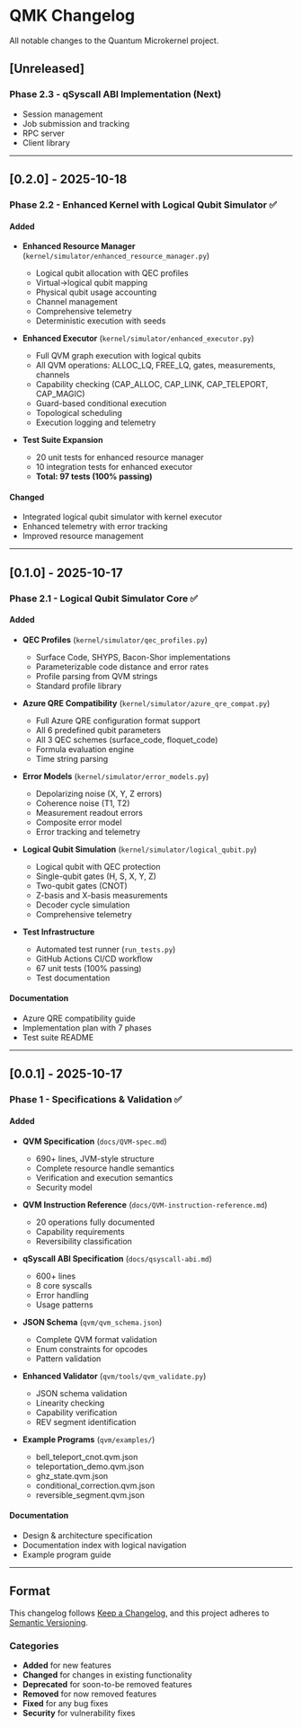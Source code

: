 # QMK Changelog

All notable changes to the Quantum Microkernel project.

## [Unreleased]

### Phase 2.3 - qSyscall ABI Implementation (Next)
- Session management
- Job submission and tracking
- RPC server
- Client library

---

## [0.2.0] - 2025-10-18

### Phase 2.2 - Enhanced Kernel with Logical Qubit Simulator ✅

#### Added
- **Enhanced Resource Manager** (`kernel/simulator/enhanced_resource_manager.py`)
  - Logical qubit allocation with QEC profiles
  - Virtual→logical qubit mapping
  - Physical qubit usage accounting
  - Channel management
  - Comprehensive telemetry
  - Deterministic execution with seeds

- **Enhanced Executor** (`kernel/simulator/enhanced_executor.py`)
  - Full QVM graph execution with logical qubits
  - All QVM operations: ALLOC_LQ, FREE_LQ, gates, measurements, channels
  - Capability checking (CAP_ALLOC, CAP_LINK, CAP_TELEPORT, CAP_MAGIC)
  - Guard-based conditional execution
  - Topological scheduling
  - Execution logging and telemetry

- **Test Suite Expansion**
  - 20 unit tests for enhanced resource manager
  - 10 integration tests for enhanced executor
  - **Total: 97 tests (100% passing)**

#### Changed
- Integrated logical qubit simulator with kernel executor
- Enhanced telemetry with error tracking
- Improved resource management

---

## [0.1.0] - 2025-10-17

### Phase 2.1 - Logical Qubit Simulator Core ✅

#### Added
- **QEC Profiles** (`kernel/simulator/qec_profiles.py`)
  - Surface Code, SHYPS, Bacon-Shor implementations
  - Parameterizable code distance and error rates
  - Profile parsing from QVM strings
  - Standard profile library

- **Azure QRE Compatibility** (`kernel/simulator/azure_qre_compat.py`)
  - Full Azure QRE configuration format support
  - All 6 predefined qubit parameters
  - All 3 QEC schemes (surface_code, floquet_code)
  - Formula evaluation engine
  - Time string parsing

- **Error Models** (`kernel/simulator/error_models.py`)
  - Depolarizing noise (X, Y, Z errors)
  - Coherence noise (T1, T2)
  - Measurement readout errors
  - Composite error model
  - Error tracking and telemetry

- **Logical Qubit Simulation** (`kernel/simulator/logical_qubit.py`)
  - Logical qubit with QEC protection
  - Single-qubit gates (H, S, X, Y, Z)
  - Two-qubit gates (CNOT)
  - Z-basis and X-basis measurements
  - Decoder cycle simulation
  - Comprehensive telemetry

- **Test Infrastructure**
  - Automated test runner (`run_tests.py`)
  - GitHub Actions CI/CD workflow
  - 67 unit tests (100% passing)
  - Test documentation

#### Documentation
- Azure QRE compatibility guide
- Implementation plan with 7 phases
- Test suite README

---

## [0.0.1] - 2025-10-17

### Phase 1 - Specifications & Validation ✅

#### Added
- **QVM Specification** (`docs/QVM-spec.md`)
  - 690+ lines, JVM-style structure
  - Complete resource handle semantics
  - Verification and execution semantics
  - Security model

- **QVM Instruction Reference** (`docs/QVM-instruction-reference.md`)
  - 20 operations fully documented
  - Capability requirements
  - Reversibility classification

- **qSyscall ABI Specification** (`docs/qsyscall-abi.md`)
  - 600+ lines
  - 8 core syscalls
  - Error handling
  - Usage patterns

- **JSON Schema** (`qvm/qvm_schema.json`)
  - Complete QVM format validation
  - Enum constraints for opcodes
  - Pattern validation

- **Enhanced Validator** (`qvm/tools/qvm_validate.py`)
  - JSON schema validation
  - Linearity checking
  - Capability verification
  - REV segment identification

- **Example Programs** (`qvm/examples/`)
  - bell_teleport_cnot.qvm.json
  - teleportation_demo.qvm.json
  - ghz_state.qvm.json
  - conditional_correction.qvm.json
  - reversible_segment.qvm.json

#### Documentation
- Design & architecture specification
- Documentation index with logical navigation
- Example program guide

---

## Format

This changelog follows [Keep a Changelog](https://keepachangelog.com/en/1.0.0/),
and this project adheres to [Semantic Versioning](https://semver.org/spec/v2.0.0.html).

### Categories
- **Added** for new features
- **Changed** for changes in existing functionality
- **Deprecated** for soon-to-be removed features
- **Removed** for now removed features
- **Fixed** for any bug fixes
- **Security** for vulnerability fixes
